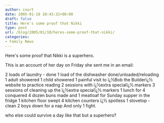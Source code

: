```yaml
---
author: court
date: 2005-01-10 10:43:31+00:00
draft: false
title: Here's some proof that Nikki
type: post
url: /blog/2005/01/10/heres-some-proof-that-nikki/
categories:
- Family News
---
```


Here's some proof that Nikki is a superhero.

This is an account of her day on Friday she sent me in an email:

2 loads of laundry - done
1 load of the dishwasher done/unloaded/reloading
1 adult showered
1 child showered
1 painful visit to ï¿½Bob the Builderï¿½ website to practice reading
2 sessions with ï¿½extra specialï¿½ markers
3 sessions of cleaning up the ï¿½extra specialï¿½ markers
1 lunch for 4 conquered
4 dozen buns made and
1 meatloaf for Sunday supper in the fridge
1 kitchen floor swept
4 kitchen counters ï¿½ spotless
1 stovetop - clean
2 boys down for a nap
And only 1 fight.

who else could survive a day like that but a superhero?

